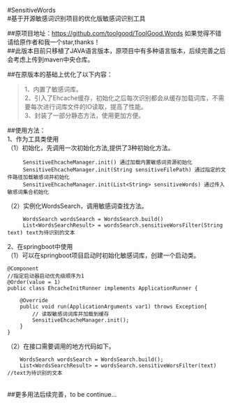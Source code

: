 #SensitiveWords<br>
#基于开源敏感词识别项目的优化版敏感词识别工具<br>

##原项目地址：https://github.com/toolgood/ToolGood.Words  如果觉得不错请给原作者和我一个star,thanks！<br>
##此版本目前只移植了JAVA语言版本，原项目中有多种语言版本，后续完善之后会考虑上传到maven中央仓库。<br>

##在原版本的基础上优化了以下内容：<br>
>1、内置了敏感词库。<br>
>2、引入了Ehcache缓存，初始化之后每次识别都会从缓存加载词库，不需要每次进行词库文件的IO读取，提高了性能。<br>
>3、封装了一部分静态方法，使用更加方便。<br>

##使用方法：<br>
1、作为工具类使用<br>
（1）初始化，先调用一次初始化方法,提供了3种初始化方法。<br>
```
     SensitiveEhcacheManager.init() 通过加载内置敏感词资源初始化
     SensitiveEhcacheManager.init(String sensitiveFilePath) 通过指定的文件路径加载敏感词并初始化
     SensitiveEhcacheManager.init(List<String> sensitiveWords) 通过传入敏感词集合初始化
``` 

（2）实例化WordsSearch，调用敏感词查找方法。<br>
```
     WordsSearch wordsSearch = WordsSearch.build()
     List<WordsSearchResult> = wordsSearch.sensitiveWorsFilter(String text) text为待识别的文本
```

2、在springboot中使用<br>
（1）可以在springboot项目启动时初始化敏感词库，创建一个启动类。<br>

```
@Component
//指定启动器启动优先级顺序为1
@Order(value = 1)
public class EhcacheInitRunner implements ApplicationRunner {

    @Override
    public void run(ApplicationArguments var1) throws Exception{
        // 读取敏感词词库并加载到缓存
        SensitiveEhcacheManager.init();
    }
}
```
（2）在接口需要调用的地方代码如下。<br>
```
    WordsSearch wordsSearch = WordsSearch.build();
    List<WordsSearchResult> = wordsSearch.sensitiveWorsFilter(text) //text为待识别的文本
```
<br> 
##更多用法后续完善，to be continue...
